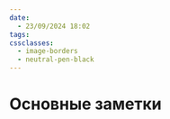```yaml
---
date:
  - 23/09/2024 18:02
tags: 
cssclasses:
  - image-borders
  - neutral-pen-black
---
```

# Основные заметки
